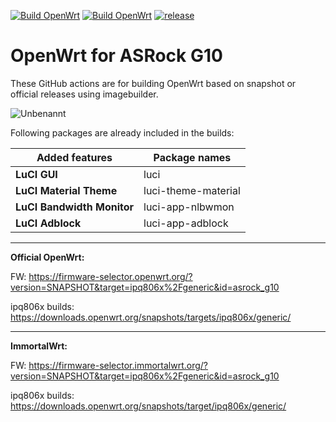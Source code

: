 [![Build OpenWrt](https://github.com/minax007/ASRock_G10_OpenWrt/actions/workflows/build-snapshot.yml/badge.svg)](https://github.com/minax007/ASRock_G10_OpenWrt/actions/workflows/build-snapshot.yml)
[![Build OpenWrt](https://github.com/minax007/ASRock_G10_OpenWrt/actions/workflows/build-release.yml/badge.svg)](https://github.com/minax007/ASRock_G10_OpenWrt/actions/workflows/build-release.yml)
[![release](https://img.shields.io/github/v/release/minax007/ASRock_G10_OpenWrt.svg)](https://github.com/minax007/ASRock_G10_OpenWrt/releases)
# OpenWrt for ASRock G10

These GitHub actions are for building OpenWrt based on snapshot or official releases using imagebuilder.

![Unbenannt](https://user-images.githubusercontent.com/67478561/208256549-b7e62f22-a12d-448e-8c85-1b1aca04fd76.jpg)

Following packages are already included in the builds: 

Added features | Package names
------------ | -------------
**LuCI GUI** | luci
**LuCI Material Theme** | luci-theme-material 
**LuCI Bandwidth Monitor** | luci-app-nlbwmon
**LuCI Adblock** | luci-app-adblock
__________________________________________________________________
**Official OpenWrt:**

FW: https://firmware-selector.openwrt.org/?version=SNAPSHOT&target=ipq806x%2Fgeneric&id=asrock_g10

ipq806x builds: https://downloads.openwrt.org/snapshots/targets/ipq806x/generic/
__________________________________________________________________
**ImmortalWrt:**

FW: https://firmware-selector.immortalwrt.org/?version=SNAPSHOT&target=ipq806x%2Fgeneric&id=asrock_g10

ipq806x builds: https://downloads.openwrt.org/snapshots/target/ipq806x/generic/
